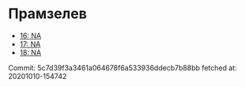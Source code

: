 # Прамзелев
- [16: NA](16.md)
- [17: NA](17.md)
- [18: NA](18.md)

Commit: 5c7d39f3a3461a064678f6a533936ddecb7b88bb
 fetched at: 20201010-154742
